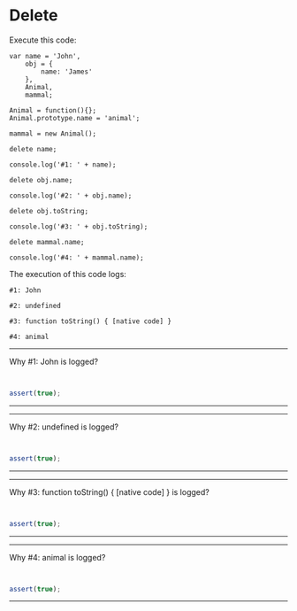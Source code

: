# Delete

Execute this code:
```
var name = 'John',
    obj = {
        name: 'James'
    },
    Animal,
    mammal;

Animal = function(){};
Animal.prototype.name = 'animal';

mammal = new Animal();

delete name;

console.log('#1: ' + name);

delete obj.name;

console.log('#2: ' + obj.name);

delete obj.toString;

console.log('#3: ' + obj.toString);

delete mammal.name;

console.log('#4: ' + mammal.name);
```

The execution of this code logs:
```
#1: John
```
```
#2: undefined
```
```
#3: function toString() { [native code] }
```
```
#4: animal
```

---
Why #1: John is logged?

```js

```
```js

```
```js
assert(true);
```
---

---
Why #2: undefined is logged?

```js

```
```js

```
```js
assert(true);
```
---

---
Why #3: function toString() { [native code] } is logged?

```js

```
```js

```
```js
assert(true);
```
---

---
Why #4: animal is logged?

```js

```
```js

```
```js
assert(true);
```
---